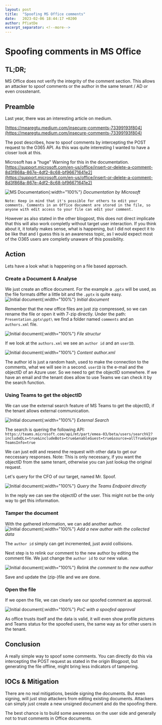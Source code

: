 ```yaml
---
layout: post
title:  "Spoofing MS Office comments"
date:   2023-02-06 18:44:17 +0200
author: PfiatDe
excerpt_separator: <!--more-->
---
```


# Spoofing comments in MS Office

## TL;DR;

MS Office does not verify the integrity of the comment section. This allows an attacker to spoof comments or the author in the same tenant / AD or even crosstenant.
<!--more-->


## Preamble
Last year, there was an interesting article on medium.

[https://mearegtu.medium.com/insecure-comments-73399193f804](https://mearegtu.medium.com/insecure-comments-73399193f804)

The post describes, how to spoof comments by intercepting the POST request to the O365 API. As this was quite interesting I wanted to have a closer look at this.

Microsoft has a "huge" Warning for this in the documentation.
[https://support.microsoft.com/en-us/office/insert-or-delete-a-comment-8d3f868a-867e-4df2-8c68-bf96671641e2](https://support.microsoft.com/en-us/office/insert-or-delete-a-comment-8d3f868a-867e-4df2-8c68-bf96671641e2)

![MS Documentation](/assets/media/Spoof_Office/MS_Doku.png){:width="100%"}
*Documentation by Microsoft*

```Note: Keep in mind that it's possible for others to edit your comments. Comments in an Office document are stored in the file, so anyone with edit access to your file can edit your comment.```

However as also stated in the other blogpost, this does not direct implicate that this will also work completly without target user interaction.
If you think about it, it totally makes sense, what is happening, but I did not expect it to be like that and I guess this is an awareness topic, as I would expect most of the O365 users are completly unaware of this possibility.
 

## Action
Lets have a look what is happening on a file based approach.


### Create a Document & Analyse

We just create an office document. For the example a `.pptx` will be used, as the file formats differ a little bit and the `.pptx` is quite easy.
![Initial document](/assets/media/Spoof_Office/InitDocument.png){:width="100%"}
*Initial document*

Remember that the new office files are just zip compressed, so we can rename the file or open it with 7-zip directly.
Under the path: `Presentation.pptx\ppt\` we find a folder named `comments` and an `authors.xml` file.

![Initial document](/assets/media/Spoof_Office/7zip.png){:width="100%"}
*File structur*

If we look at the `authors.xml` we see an `author id` and an `userID`. 

![Initial document](/assets/media/Spoof_Office/Attack_2.png){:width="100%"}
*Content author.xml*

The author id is just a random hash, used to make the connection to the comments, what we will see in a second.
`userID` is the e-mail and the objectID of an Azure user.
So we need to get the objectID somewhere. If we have an email and the tenant does allow to use Teams we can check it by the search function.

### Using Teams to get the objectID
We can use the external search feature of MS Teams to get the objectID, if the tenant allows external communication.

![Initial document](/assets/media/Spoof_Office/Attack_3.png){:width="100%"}
*External Search*

The search is quering the following API:
`https://teams.microsoft.com/api/mt/part/emea-03/beta/users/searchV2?includeDLs=true&includeBots=true&enableGuest=true&source=allTrue&skypeTeamsInfo=true`

We can just edit and resend the request with other data to get our neccessary responses. Note: This is only necessary, if you want the objectID from the same tenant, otherwise you can just lookup the original request.

Let's query for the CFO of our target, named Mr. Spoof.

![Initial document](/assets/media/Spoof_Office/Attack_4.png){:width="100%"}
*Query the Teams Endpoint directly*

In the reply we can see the objectID of the user. This might not be the only way to get this information.

### Tamper the document

With the gathered information, we can add another author.
![Initial document](/assets/media/Spoof_Office/Attack_5.png){:width="100%"}
*Add a new author with the collected data*

The `author id` simply can get incremented, just avoid collisions.

Next step is to relink our comment to the new author by editing the comment file. We just change the `author id` to our new value.

![Initial document](/assets/media/Spoof_Office/Attack_6.png){:width="100%"}
*Relink the comment to the new author*

Save and update the (zip-)file and we are done.

### Open the file

If we open the file, we can clearly see our spoofed comment as approval. 

![Initial document](/assets/media/Spoof_Office/Attack_7.png){:width="100%"}
*PoC with a spoofed approval*

As office trusts itself and the data is valid, it will even show profile pictures and Teams status for the spoofed users, the same way as for other users in the tenant.

## Conclusion

A really simple way to spoof some comments. You can directly do this via intercepting the POST request as stated in the origin Blogpost, but generating the file offline, might bring less indicators of tampering.


## IOCs & Mitigation

There are no real mitigations, beside signing the documents. But even signing, will just stop attackers from editing existing documents. Attackers can simply just create a new unsigned document and do the spoofing there.

The best chance is to build some awareness on the user side and generally not to trust comments in Office documents.